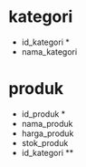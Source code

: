 # kategori
- id_kategori *
- nama_kategori

# produk
- id_produk *
- nama_produk
- harga_produk
- stok_produk
- id_kategori **


